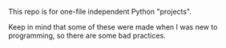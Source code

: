 This repo is for one-file independent Python "projects".

Keep in mind that some of these were made when I was new to programming, so there are some bad practices.
